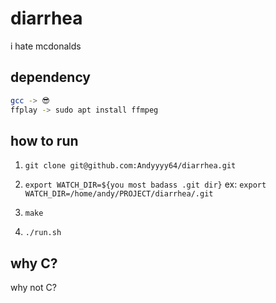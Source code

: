 # diarrhea
i hate mcdonalds

## dependency 

```bash
gcc -> 😎
ffplay -> sudo apt install ffmpeg
```

## how to run

1. `git clone git@github.com:Andyyyy64/diarrhea.git`

2. `export WATCH_DIR=${you most badass .git dir}`
	ex: `export WATCH_DIR=/home/andy/PROJECT/diarrhea/.git`
3. `make`
4. `./run.sh` 

## why C?
why not C?
